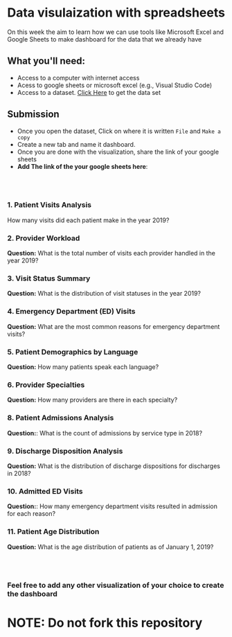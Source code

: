 # Data visulaization with spreadsheets
On this week the aim to learn how we can use tools like Microsoft Excel and Google Sheets to make dashboard for the data that we already have

## What you'll need:
- Access to a computer with internet access
- Acess to google sheets or microsoft excel (e.g., Visual Studio Code)
- Access to a dataset. <a href="https://docs.google.com/spreadsheets/d/17LvSL5-ZS7KNNpByRdbcx0YEEi13N8UDn3QRtkHdOY4/edit?usp=sharing">Click Here</a> to get the data set

## Submission
- Once you open the dataset, Click on where it is written ```File``` and ```Make a copy```
- Create a new tab and name it dashboard.
- Once you are done with the visualization, share the link of your google sheets
- **Add The link of the your google sheets here**: 


<br/><br/>

### 1. Patient Visits Analysis
How many visits did each patient make in the year 2019?

### 2. Provider Workload
**Question:** What is the total number of visits each provider handled in the year 2019?

### 3. Visit Status Summary
**Question:** What is the distribution of visit statuses in the year 2019?

### 4. Emergency Department (ED) Visits
**Question:** What are the most common reasons for emergency department visits?

### 5. Patient Demographics by Language
**Question:** How many patients speak each language?

### 6. Provider Specialties
**Question:** How many providers are there in each specialty?

### 8. Patient Admissions Analysis
**Question:**: What is the count of admissions by service type in 2018?

### 9. Discharge Disposition Analysis
**Question:** What is the distribution of discharge dispositions for discharges in 2018?

### 10. Admitted ED Visits
**Question:**: How many emergency department visits resulted in admission for each reason?

### 11. Patient Age Distribution
**Question:** What is the age distribution of patients as of January 1, 2019?

<br/><br/>
### Feel free to add any other visualization of your choice to create the dashboard
# NOTE: Do not fork this repository
